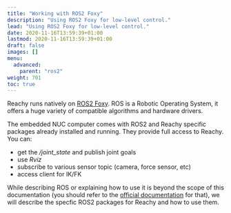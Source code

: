 ```yaml
---
title: "Working with ROS2 Foxy"
description: "Using ROS2 Foxy for low-level control."
lead: "Using ROS2 Foxy for low-level control."
date: 2020-11-16T13:59:39+01:00
lastmod: 2020-11-16T13:59:39+01:00
draft: false
images: []
menu:
  advanced:
    parent: "ros2"
weight: 701
toc: true
---
```


Reachy runs natively on [ROS2 Foxy](https://docs.ros.org/en/foxy/index.html). ROS is a Robotic Operating System, it offers a huge variety of compatible algorithms and hardware drivers.

The embedded NUC computer comes with ROS2 and Reachy specific packages already installed and running. They provide full access to Reachy. You can:
- get the */joint_state* and publish joint goals
- use *Rviz*
- subscribe to various sensor topic (camera, force sensor, etc)
- access client for IK/FK

While describing ROS or explaining how to use it is beyond the scope of this documentation (you should refer to the [official documentation](https://docs.ros.org/en/foxy/index.html) for that), we will describe the specfic ROS2 packages for Reachy and how to use them.